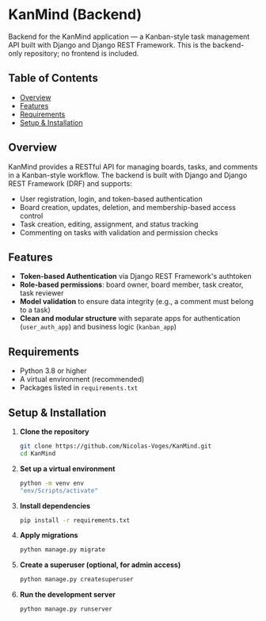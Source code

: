 # KanMind (Backend)

Backend for the KanMind application — a Kanban-style task management API built with Django and Django REST Framework. This is the backend-only repository; no frontend is included.

## Table of Contents

- [Overview](#overview)  
- [Features](#features)  
- [Requirements](#requirements)  
- [Setup & Installation](#setup--installation)  

## Overview

KanMind provides a RESTful API for managing boards, tasks, and comments in a Kanban-style workflow. The backend is built with Django and Django REST Framework (DRF) and supports:

- User registration, login, and token-based authentication  
- Board creation, updates, deletion, and membership-based access control  
- Task creation, editing, assignment, and status tracking  
- Commenting on tasks with validation and permission checks  

## Features

- **Token-based Authentication** via Django REST Framework's authtoken  
- **Role-based permissions**: board owner, board member, task creator, task reviewer  
- **Model validation** to ensure data integrity (e.g., a comment must belong to a task)  
- **Clean and modular structure** with separate apps for authentication (`user_auth_app`) and business logic (`kanban_app`)

## Requirements

- Python 3.8 or higher  
- A virtual environment (recommended)  
- Packages listed in `requirements.txt`

## Setup & Installation

1. **Clone the repository**  
   ```bash
   git clone https://github.com/Nicolas-Voges/KanMind.git
   cd KanMind

2. **Set up a virtual environment**
   ```bash
   python -m venv env
   "env/Scripts/activate"

3. **Install dependencies**
   ```bash
   pip install -r requirements.txt

4. **Apply migrations**
   ```bash
   python manage.py migrate

5. **Create a superuser (optional, for admin access)**
   ```bash
   python manage.py createsuperuser

6. **Run the development server**
   ```bash
   python manage.py runserver
